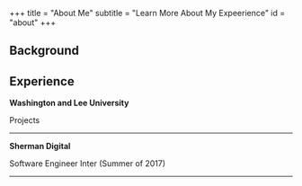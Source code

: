 +++
title = "About Me"
subtitle = "Learn More About My Expeerience"
id = "about"
+++

## Background



## Experience
**Washington and Lee University**

Projects

---
**Sherman Digital**

Software Engineer Inter (Summer of 2017)

---